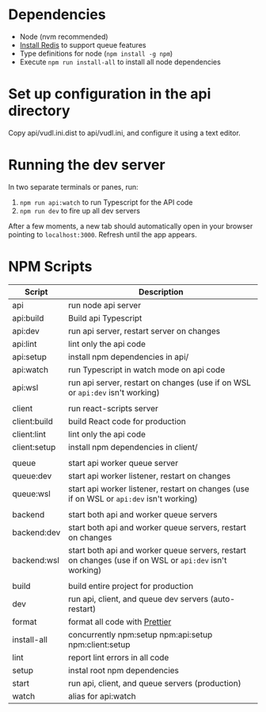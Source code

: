# Dependencies

- Node (nvm recommended)
- [Install Redis](https://www.digitalocean.com/community/tutorials/how-to-install-and-secure-redis-on-ubuntu-18-04) to support queue features
- Type definitions for node (`npm install -g npm`)
- Execute `npm run install-all` to install all node dependencies

# Set up configuration in the api directory

Copy api/vudl.ini.dist to api/vudl.ini, and configure it using a text editor.

# Running the dev server

In two separate terminals or panes, run:
1. `npm run api:watch` to run Typescript for the API code
1. `npm run dev` to fire up all dev servers

After a few moments, a new tab should automatically open in your browser pointing to `localhost:3000`. Refresh until the app appears.

# NPM Scripts

| Script | Description |
| - | - |
| api | run node api server |
| api:build | Build api Typescript |
| api:dev | run api server, restart server on changes |
| api:lint | lint only the api code |
| api:setup | install npm dependencies in api/ |
| api:watch | run Typescript in watch mode on api code |
| api:wsl | run api server, restart on changes (use if on WSL or `api:dev` isn't working) |
| | |
| client | run react-scripts server |
| client:build | build React code for production |
| client:lint | lint only the api code |
| client:setup | install npm dependencies in client/ |
| | |
| queue | start api worker queue server |
| queue:dev | start api worker listener, restart on changes |
| queue:wsl | start api worker listener, restart on changes (use if on WSL or `api:dev` isn't working) |
| | |
| backend | start both api and worker queue servers |
| backend:dev | start both api and worker queue servers, restart on changes |
| backend:wsl | start both api and worker queue servers, restart on changes (use if on WSL or `api:dev` isn't working) |
| | |
| build | build entire project for production |
| dev | run api, client, and queue dev servers (auto-restart) |
| format | format all code with [Prettier](https://prettier.io) |
| install-all | concurrently npm:setup npm:api:setup npm:client:setup |
| lint | report lint errors in all code |
| setup | instal root npm dependencies |
| start | run api, client, and queue servers (production) |
| watch | alias for api:watch |